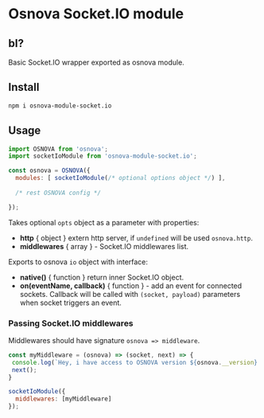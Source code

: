 # Osnova Socket.IO module

## bI?

Basic Socket.IO wrapper exported as osnova module.

## Install
```sh
npm i osnova-module-socket.io
```
## Usage

```javascript
import OSNOVA from 'osnova';
import socketIoModule from 'osnova-module-socket.io';

const osnova = OSNOVA({
  modules: [ socketIoModule(/* optional options object */) ],
  
  /* rest OSNOVA config */

});

```

Takes optional `opts` object as a parameter with properties:
- **http** { object } extern http server, if `undefined` will be used `osnova.http`.
- **middlewares** { array } - Socket.IO middlewares list.

Exports to osnova `io` object with interface:
- **native()** { function } return inner Socket.IO object.
- **on(eventName, callback)** { function } - add an event for connected sockets. 
Callback will 
be called with `(socket, payload)` parameters when socket 
triggers an event.

### Passing Socket.IO middlewares

Middlewares should have signature `osnova => middleware`. 

```javascript
const myMiddleware = (osnova) => (socket, next) => {
 console.log(`Hey, i have access to OSNOVA version ${osnova.__version} here!`);
 next();
}

socketIoModule({
  middlewares: [myMiddleware]
});
```